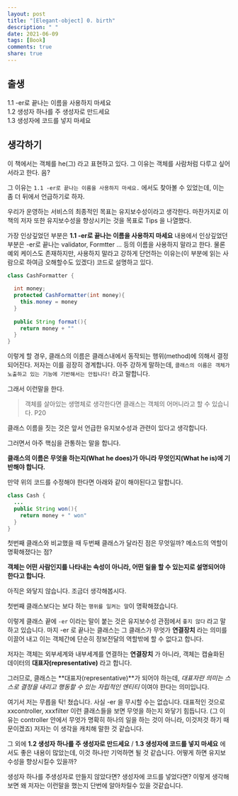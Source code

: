 ```yaml
---
layout: post
title: "[Elegant-object] 0. birth"
description: " "
date: 2021-06-09
tags: [Book]
comments: true
share: true
---
```


## 출생

1.1 -er로 끝나는 이름을 사용하지 마세요  
1.2 생성자 하나를 주 생성자로 만드세요   
1.3 생성자에 코드를 넣지 마세요  



## 생각하기

이 책에서는 객체를 he(그) 라고 표현하고 있다. 그 이유는 객체를 사람처럼 다루고 싶어서라고 한다. 음?

그 이유는 `1.1 -er로 끝나는 이름을 사용하지 마세요.` 에서도 찾아볼 수 있었는데, 이는 좀 더 뒤에서 언급하기로 하자.



우리가 운영하는 서비스의 최종적인 목표는 유지보수성이라고 생각한다. 마찬가지로 이 책의 저자 또한 유지보수성을 향상시키는 것을 목표로 Tips 을 나열했다. 



가장 인상깊었던 부분은  **1.1 -er로 끝나는 이름을 사용하지 마세요**   내용에서 인상깊었던 부분은 -er로 끝나는 validator, Formtter ... 등의 이름을 사용하지 말라고 한다. 물론 예외 케이스도 존재하지만, 사용하지 말라고 강하게 단언하는 이유는(이 부분에 읽는 사람으로 하여금 오해할수도 있겠다) 코드로 설명하고 있다.

```java
class CashFormatter {
  
  int money;
  protected CashFormatter(int money){
    this.money = money
  }
  
  public String format(){
    return money + ""
  }
}
```

이렇게 할 경우, 클래스의 이름은 클래스내에서 동작되는 행위(method)에 의해서 결정되어진다. 저자는 이를 굉장히 경계합니다.  아주 강하게 말하는데, `클래스의 이름은 객체가 노출하고 있는 기능에 기반해서는 안됩니다!` 라고 말합니다. 

그래서 이런말을 한다.

> 객체를 살아있는 생명체로 생각한다면 클래스는 객체의 어머니라고 할 수 있습니다. P20

클래스 이름을 짓는 것은 앞서 언급한 유지보수성과 관련이 있다고 생각합니다.



그러면서 아주 핵심을 관통하는 말을 합니다.

**클래스의 이름은 무엇을 하는지(What he does)가 아니라 무엇인지(What he is)에 기반해야 합니다.**



만약 위의 코드를 수정해야 한다면 아래와 같이 해야된다고 말합니다.

```java
class Cash {
  ...
  public String won(){
    return money + " won"
  }
}
```

첫번째 클래스와 비교했을 때 두번째 클래스가 달라진 점은 무엇일까? 메소드의 역할이 명확해졌다는 점?  

**객체는 어떤 사람인지를 나타내는 속성이 아니라, 어떤 일을 할 수 있는지로 설명되어야 한다고 합니다.** 

아직은 와닿지 않습니다. 조금더 생각해봅시다.

첫번째 클래스보다는 보다 하는 `행위를 일켜는 말`이 명확해졌습니다. 



이렇게 클래스 끝에 `-er` 이라는 말이 붙는 것은 유지보수성 관점에서 `좋지 않다` 라고 말하고 있습니다. 마지 -er 로 끝나는 클래스는 그 클래스가 무엇가 **연결장치** 라는 의미를 이끌어 내고 이는 객체간에 단순히 정보전달의 역할밖에 할 수 없다고 합니다. 

 저자는 객체는 외부세계와 내부세계를 연결하는 **연결장치** 가 아니라, 객체는 캡슐화된 데이터의 **대표자(representative)** 라고 합니다.

그러므로, 클래스는 **대표자(representative)**가 되어야 하는데, *대표자란 의미는 스스로 결정을 내리고 행동할 수 있는 자립적인 엔티티* 이여야 한다는 의미입니다.



여기서 저는 무릅을 탁! 쳤습니다. 사실 -er 을 무시할 수는 없습니다. 대표적인 것으로 xxcontroller, xxxfilter  이런 클래스들을 보면 무엇을 하는지 와닿기 힘듭니다. (그 이유는 controller 안에서 무엇가 명확히 하나의 일을 하는 것이 아니라, 이것저것 하기 때문이겠죠) 저자는 이 생각을 캐치해 말한 것 같습니다.



그 외에 **1.2 생성자 하나를 주 생성자로 만드세요** / **1.3 생성자에 코드를 넣지 마세요**  에서도 좋은 내용이 많았는데, 이것 하나만 기억하면 될 것 같습니다. 어떻게 하면 유지보수성을 향상시킬수 있을까? 

생성자 하나를 주생성자로 만들지 않았다면? 생성자에 코드를 넣었다면? 이렇게 생각해보면 왜 저자는 이런말을 했는지 단번에 알아차릴수 있을 것같습니다.